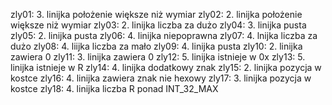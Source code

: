 zly01: 3. linijka położenie większe niż wymiar
zly02: 2. linijka położenie większe niż wymiar
zly03: 2. linijka liczba za dużo
zly04: 3. linijka pusta
zly05: 2. linijka pusta
zly06: 4. linijka niepoprawna
zly07: 4. lnijka liczba za dużo
zly08: 4. liijka liczba za mało
zly09: 4. linijka pusta
zly10: 2. linijka zawiera 0
zly11: 3. linijka zawiera 0
zly12: 5. linijka istnieje w 0x
zly13: 5. linijka istnieje w R
zly14: 4. linijka dodatkowy znak
zly15: 2. linijka pozycja w kostce
zly16: 4. linijka zawiera znak nie hexowy
zly17: 3. linijka pozycja w kostce
zly18: 4. linijka liczba R ponad INT_32_MAX